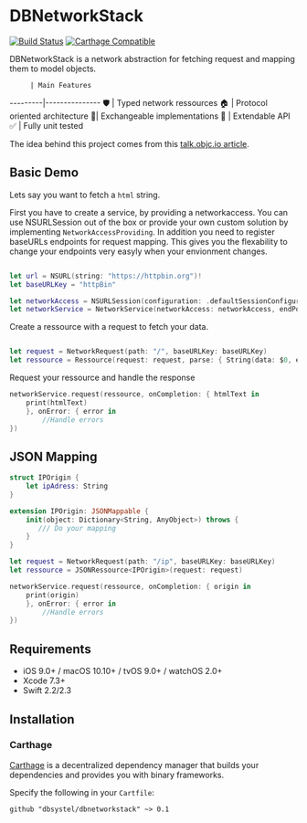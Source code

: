 # DBNetworkStack

[![Build Status](https://travis-ci.com/lightsprint09/DBNetworkStackTemp.svg?token=DoSuqFLfFsZgTxGUxHry&branch=feature/cross-plattorm-project)](https://travis-ci.com/lightsprint09/DBNetworkStackTemp)
[![Carthage Compatible](https://img.shields.io/badge/Carthage-compatible-4BC51D.svg?style=flat)](https://github.com/Carthage/Carthage) 


DBNetworkStack is a network abstraction for fetching request and mapping them to model objects.

         | Main Features
---------|---------------
🛡 | Typed network ressources
&#127968; | Protocol oriented architecture
🔀| Exchangeable implementations
🚄 | Extendable API
&#9989; | Fully unit tested

The idea behind this project comes from this [talk.objc.io article](https://talk.objc.io/episodes/S01E01-networking).

## Basic Demo
Lets say you want to fetch a ``html`` string.

First you have to create a service, by providing a networkaccess. You can use NSURLSession out of the box or provide your own custom solution by implementing  ```NetworkAccessProviding```. In addition you need to register baseURLs endpoints for request mapping. This gives you the flexability to change your endpoints very easyly when your envionment changes.

```swift

let url = NSURL(string: "https://httpbin.org")!
let baseURLKey = "httpBin"

let networkAccess = NSURLSession(configuration: .defaultSessionConfiguration())
let networkService = NetworkService(networkAccess: networkAccess, endPoints: [baseURLKey: url])

```

Create a ressource with a request to fetch your data.

```swift

let request = NetworkRequest(path: "/", baseURLKey: baseURLKey)
let ressource = Ressource(request: request, parse: { String(data: $0, encoding: NSUTF8StringEncoding) })

```
Request your ressource and handle the response
```swift
networkService.request(ressource, onCompletion: { htmlText in
    print(htmlText)
    }, onError: { error in
        //Handle errors
})

```

## JSON Mapping
```swift
struct IPOrigin {
    let ipAdress: String
}

extension IPOrigin: JSONMappable {
    init(object: Dictionary<String, AnyObject>) throws {
       /// Do your mapping
    }
}

let request = NetworkRequest(path: "/ip", baseURLKey: baseURLKey)
let ressource = JSONRessource<IPOrigin>(request: request)

networkService.request(ressource, onCompletion: { origin in
    print(origin)
    }, onError: { error in
        //Handle errors
})
```

## Requirements

- iOS 9.0+ / macOS 10.10+ / tvOS 9.0+ / watchOS 2.0+
- Xcode 7.3+
- Swift 2.2/2.3

## Installation

### Carthage

[Carthage](https://github.com/Carthage/Carthage) is a decentralized dependency manager that builds your dependencies and provides you with binary frameworks.

Specify the following in your `Cartfile`:

```ogdl
github "dbsystel/dbnetworkstack" ~> 0.1
```

